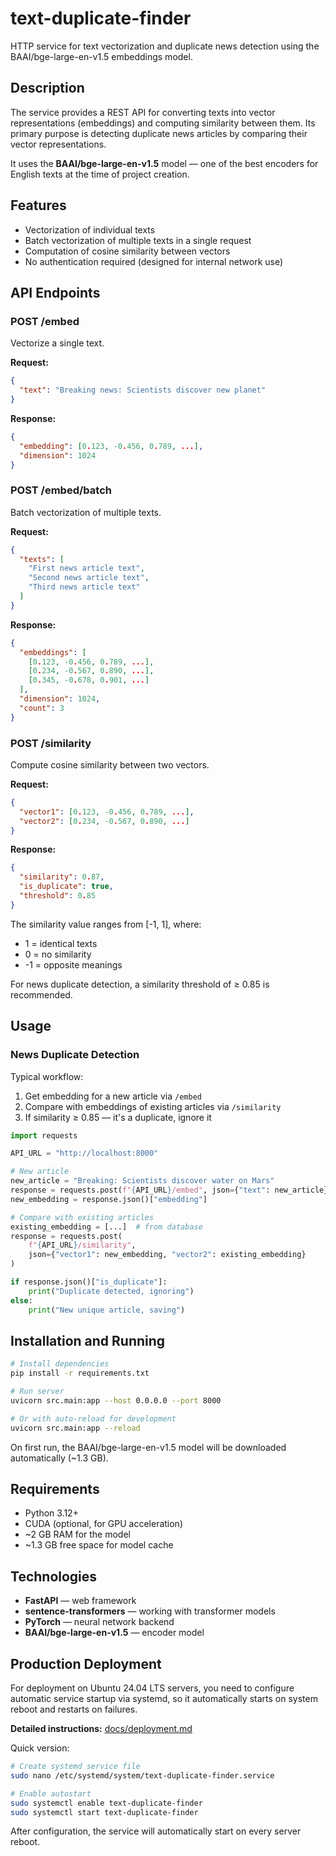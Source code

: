 # text-duplicate-finder

HTTP service for text vectorization and duplicate news detection using the BAAI/bge-large-en-v1.5 embeddings model.

## Description

The service provides a REST API for converting texts into vector representations (embeddings) and computing similarity between them. Its primary purpose is detecting duplicate news articles by comparing their vector representations.

It uses the **BAAI/bge-large-en-v1.5** model — one of the best encoders for English texts at the time of project creation.

## Features

- Vectorization of individual texts
- Batch vectorization of multiple texts in a single request
- Computation of cosine similarity between vectors
- No authentication required (designed for internal network use)

## API Endpoints

### POST /embed

Vectorize a single text.

**Request:**
```json
{
  "text": "Breaking news: Scientists discover new planet"
}
```

**Response:**
```json
{
  "embedding": [0.123, -0.456, 0.789, ...],
  "dimension": 1024
}
```

### POST /embed/batch

Batch vectorization of multiple texts.

**Request:**
```json
{
  "texts": [
    "First news article text",
    "Second news article text",
    "Third news article text"
  ]
}
```

**Response:**
```json
{
  "embeddings": [
    [0.123, -0.456, 0.789, ...],
    [0.234, -0.567, 0.890, ...],
    [0.345, -0.678, 0.901, ...]
  ],
  "dimension": 1024,
  "count": 3
}
```

### POST /similarity

Compute cosine similarity between two vectors.

**Request:**
```json
{
  "vector1": [0.123, -0.456, 0.789, ...],
  "vector2": [0.234, -0.567, 0.890, ...]
}
```

**Response:**
```json
{
  "similarity": 0.87,
  "is_duplicate": true,
  "threshold": 0.85
}
```

The similarity value ranges from [-1, 1], where:
- 1 = identical texts
- 0 = no similarity
- -1 = opposite meanings

For news duplicate detection, a similarity threshold of ≥ 0.85 is recommended.

## Usage

### News Duplicate Detection

Typical workflow:

1. Get embedding for a new article via `/embed`
2. Compare with embeddings of existing articles via `/similarity`
3. If similarity ≥ 0.85 — it's a duplicate, ignore it

```python
import requests

API_URL = "http://localhost:8000"

# New article
new_article = "Breaking: Scientists discover water on Mars"
response = requests.post(f"{API_URL}/embed", json={"text": new_article})
new_embedding = response.json()["embedding"]

# Compare with existing articles
existing_embedding = [...]  # from database
response = requests.post(
    f"{API_URL}/similarity",
    json={"vector1": new_embedding, "vector2": existing_embedding}
)

if response.json()["is_duplicate"]:
    print("Duplicate detected, ignoring")
else:
    print("New unique article, saving")
```

## Installation and Running

```bash
# Install dependencies
pip install -r requirements.txt

# Run server
uvicorn src.main:app --host 0.0.0.0 --port 8000

# Or with auto-reload for development
uvicorn src.main:app --reload
```

On first run, the BAAI/bge-large-en-v1.5 model will be downloaded automatically (~1.3 GB).

## Requirements

- Python 3.12+
- CUDA (optional, for GPU acceleration)
- ~2 GB RAM for the model
- ~1.3 GB free space for model cache

## Technologies

- **FastAPI** — web framework
- **sentence-transformers** — working with transformer models
- **PyTorch** — neural network backend
- **BAAI/bge-large-en-v1.5** — encoder model

## Production Deployment

For deployment on Ubuntu 24.04 LTS servers, you need to configure automatic service startup via systemd, so it automatically starts on system reboot and restarts on failures.

**Detailed instructions:** [docs/deployment.md](docs/deployment.md)

Quick version:

```bash
# Create systemd service file
sudo nano /etc/systemd/system/text-duplicate-finder.service

# Enable autostart
sudo systemctl enable text-duplicate-finder
sudo systemctl start text-duplicate-finder
```

After configuration, the service will automatically start on every server reboot.
